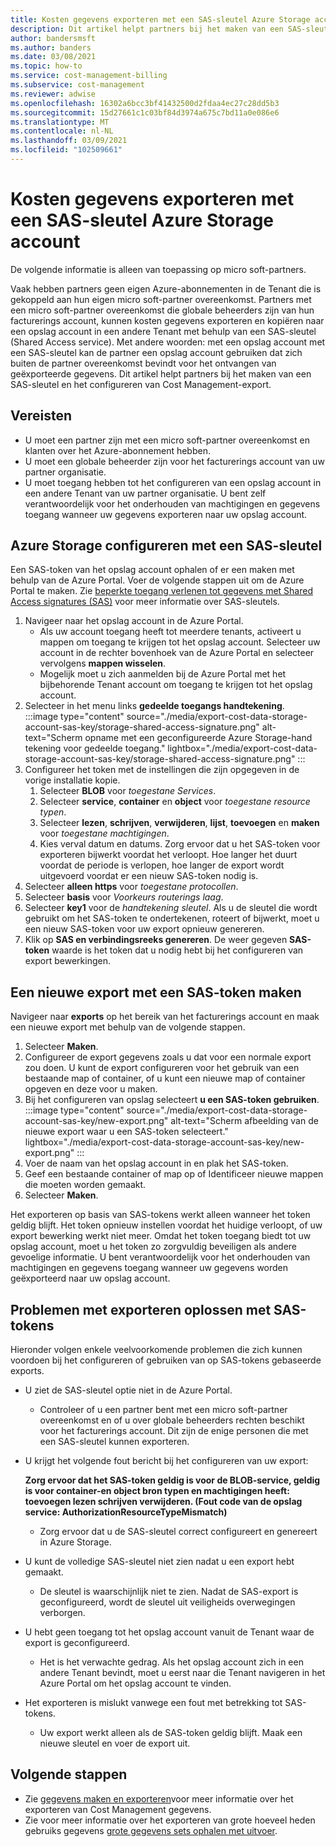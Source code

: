 ```yaml
---
title: Kosten gegevens exporteren met een SAS-sleutel Azure Storage account
description: Dit artikel helpt partners bij het maken van een SAS-sleutel en het configureren van Cost Management-export.
author: bandersmsft
ms.author: banders
ms.date: 03/08/2021
ms.topic: how-to
ms.service: cost-management-billing
ms.subservice: cost-management
ms.reviewer: adwise
ms.openlocfilehash: 16302a6bcc3bf41432500d2fdaa4ec27c28dd5b3
ms.sourcegitcommit: 15d27661c1c03bf84d3974a675c7bd11a0e086e6
ms.translationtype: MT
ms.contentlocale: nl-NL
ms.lasthandoff: 03/09/2021
ms.locfileid: "102509661"
---
```

# <a name="export-cost-data-with-an-azure-storage-account-sas-key"></a>Kosten gegevens exporteren met een SAS-sleutel Azure Storage account

De volgende informatie is alleen van toepassing op micro soft-partners.

Vaak hebben partners geen eigen Azure-abonnementen in de Tenant die is gekoppeld aan hun eigen micro soft-partner overeenkomst. Partners met een micro soft-partner overeenkomst die globale beheerders zijn van hun facturerings account, kunnen kosten gegevens exporteren en kopiëren naar een opslag account in een andere Tenant met behulp van een SAS-sleutel (Shared Access service). Met andere woorden: met een opslag account met een SAS-sleutel kan de partner een opslag account gebruiken dat zich buiten de partner overeenkomst bevindt voor het ontvangen van geëxporteerde gegevens. Dit artikel helpt partners bij het maken van een SAS-sleutel en het configureren van Cost Management-export.

## <a name="requirements"></a>Vereisten

- U moet een partner zijn met een micro soft-partner overeenkomst en klanten over het Azure-abonnement hebben.
- U moet een globale beheerder zijn voor het facturerings account van uw partner organisatie.
- U moet toegang hebben tot het configureren van een opslag account in een andere Tenant van uw partner organisatie. U bent zelf verantwoordelijk voor het onderhouden van machtigingen en gegevens toegang wanneer uw gegevens exporteren naar uw opslag account.

## <a name="configure-azure-storage-with-a-sas-key"></a>Azure Storage configureren met een SAS-sleutel

Een SAS-token van het opslag account ophalen of er een maken met behulp van de Azure Portal. Voer de volgende stappen uit om de Azure Portal te maken. Zie [beperkte toegang verlenen tot gegevens met Shared Access signatures (SAS)](../../storage/common/storage-sas-overview.md) voor meer informatie over SAS-sleutels.

1. Navigeer naar het opslag account in de Azure Portal.
    - Als uw account toegang heeft tot meerdere tenants, activeert u mappen om toegang te krijgen tot het opslag account. Selecteer uw account in de rechter bovenhoek van de Azure Portal en selecteer vervolgens **mappen wisselen**.
    - Mogelijk moet u zich aanmelden bij de Azure Portal met het bijbehorende Tenant account om toegang te krijgen tot het opslag account.
1. Selecteer in het menu links **gedeelde toegangs handtekening**.  
    :::image type="content" source="./media/export-cost-data-storage-account-sas-key/storage-shared-access-signature.png" alt-text="Scherm opname met een geconfigureerde Azure Storage-hand tekening voor gedeelde toegang." lightbox="./media/export-cost-data-storage-account-sas-key/storage-shared-access-signature.png" :::
1. Configureer het token met de instellingen die zijn opgegeven in de vorige installatie kopie.
    1. Selecteer **BLOB** voor _toegestane Services_.
    1. Selecteer **service**, **container** en **object** voor _toegestane resource typen_.
    1. Selecteer **lezen**, **schrijven**, **verwijderen**, **lijst**, **toevoegen** en **maken** voor _toegestane machtigingen_.
    1. Kies verval datum en datums. Zorg ervoor dat u het SAS-token voor exporteren bijwerkt voordat het verloopt. Hoe langer het duurt voordat de periode is verlopen, hoe langer de export wordt uitgevoerd voordat er een nieuw SAS-token nodig is.
1. Selecteer **alleen https** voor _toegestane protocollen_.
1. Selecteer **basis** voor _Voorkeurs routerings laag_.
1. Selecteer **key1** voor de _handtekening sleutel_. Als u de sleutel die wordt gebruikt om het SAS-token te ondertekenen, roteert of bijwerkt, moet u een nieuw SAS-token voor uw export opnieuw genereren.
1. Klik op **SAS en verbindingsreeks genereren**.
    De weer gegeven **SAS-token** waarde is het token dat u nodig hebt bij het configureren van export bewerkingen.

## <a name="create-a-new-export-with-a-sas-token"></a>Een nieuwe export met een SAS-token maken

Navigeer naar **exports** op het bereik van het facturerings account en maak een nieuwe export met behulp van de volgende stappen.

1. Selecteer **Maken**.
1. Configureer de export gegevens zoals u dat voor een normale export zou doen. U kunt de export configureren voor het gebruik van een bestaande map of container, of u kunt een nieuwe map of container opgeven en deze voor u maken.
1. Bij het configureren van opslag selecteert **u een SAS-token gebruiken**.  
    :::image type="content" source="./media/export-cost-data-storage-account-sas-key/new-export.png" alt-text="Scherm afbeelding van de nieuwe export waar u een SAS-token selecteert." lightbox="./media/export-cost-data-storage-account-sas-key/new-export.png" :::
1. Voer de naam van het opslag account in en plak het SAS-token.
1. Geef een bestaande container of map op of Identificeer nieuwe mappen die moeten worden gemaakt.
1. Selecteer **Maken**.

Het exporteren op basis van SAS-tokens werkt alleen wanneer het token geldig blijft. Het token opnieuw instellen voordat het huidige verloopt, of uw export bewerking werkt niet meer. Omdat het token toegang biedt tot uw opslag account, moet u het token zo zorgvuldig beveiligen als andere gevoelige informatie. U bent verantwoordelijk voor het onderhouden van machtigingen en gegevens toegang wanneer uw gegevens worden geëxporteerd naar uw opslag account.

## <a name="troubleshoot-exports-using-sas-tokens"></a>Problemen met exporteren oplossen met SAS-tokens

Hieronder volgen enkele veelvoorkomende problemen die zich kunnen voordoen bij het configureren of gebruiken van op SAS-tokens gebaseerde exports.

- U ziet de SAS-sleutel optie niet in de Azure Portal.
  - Controleer of u een partner bent met een micro soft-partner overeenkomst en of u over globale beheerders rechten beschikt voor het facturerings account. Dit zijn de enige personen die met een SAS-sleutel kunnen exporteren.

- U krijgt het volgende fout bericht bij het configureren van uw export:

    **Zorg ervoor dat het SAS-token geldig is voor de BLOB-service, geldig is voor container-en object bron typen en machtigingen heeft: toevoegen lezen schrijven verwijderen. (Fout code van de opslag service: AuthorizationResourceTypeMismatch)**

    - Zorg ervoor dat u de SAS-sleutel correct configureert en genereert in Azure Storage.

- U kunt de volledige SAS-sleutel niet zien nadat u een export hebt gemaakt.
  - De sleutel is waarschijnlijk niet te zien. Nadat de SAS-export is geconfigureerd, wordt de sleutel uit veiligheids overwegingen verborgen.

- U hebt geen toegang tot het opslag account vanuit de Tenant waar de export is geconfigureerd.
  - Het is het verwachte gedrag. Als het opslag account zich in een andere Tenant bevindt, moet u eerst naar die Tenant navigeren in het Azure Portal om het opslag account te vinden.

- Het exporteren is mislukt vanwege een fout met betrekking tot SAS-tokens.
  - Uw export werkt alleen als de SAS-token geldig blijft. Maak een nieuwe sleutel en voer de export uit.

## <a name="next-steps"></a>Volgende stappen

- Zie [gegevens maken en exporteren](tutorial-export-acm-data.md)voor meer informatie over het exporteren van Cost Management gegevens.
- Zie voor meer informatie over het exporteren van grote hoeveel heden gebruiks gegevens [grote gegevens sets ophalen met uitvoer](ingest-azure-usage-at-scale.md).
